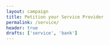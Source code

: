 ```yaml
---
layout: campaign
title: Petition your Service Provider
permalink: /service/
header: true
drafts: ['service', 'bank']
---
```


